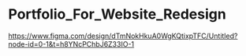 # Portfolio_For_Website_Redesign
https://www.figma.com/design/dTmNokHkuA0WgKQtixpTFC/Untitled?node-id=0-1&t=h8YNcPChbJ6Z33IO-1
